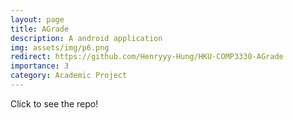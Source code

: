 ```yaml
---
layout: page
title: AGrade
description: A android application
img: assets/img/p6.png
redirect: https://github.com/Henryyy-Hung/HKU-COMP3330-AGrade
importance: 3
category: Academic Project
---
```

Click to see the repo!
